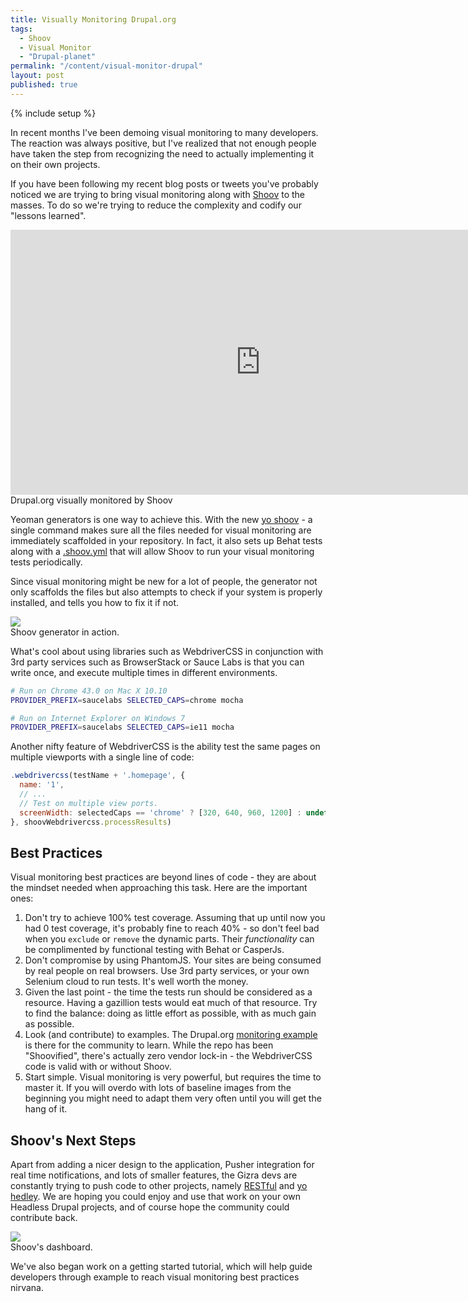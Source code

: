 ```yaml
---
title: Visually Monitoring Drupal.org
tags:
  - Shoov
  - Visual Monitor
  - "Drupal-planet"
permalink: "/content/visual-monitor-drupal"
layout: post
published: true
---
```



{% include setup %}

In recent months I've been demoing visual monitoring to many developers. The reaction was always positive, but I've realized that not enough people have taken the step from recognizing the need to actually implementing it on their own projects.

If you have been following my recent blog posts or tweets you've probably noticed we are trying to bring visual monitoring along with [Shoov](http://shoov.io) to the masses. To do so we're trying to reduce the complexity and codify our "lessons learned".


<div class="thumbnail">
  <iframe src="http://gfycat.com/ifr/FrailVioletEmperorpenguin" frameborder="0" scrolling="no" width="800" height="424" style="-webkit-backface-visibility: hidden;-webkit-transform: scale(1);" ></iframe>

  <div class="caption">Drupal.org visually monitored by Shoov</div>
</div>

Yeoman generators is one way to achieve this. With the new [yo shoov](https://www.npmjs.com/package/generator-shoov) - a single command makes sure all the files needed for visual monitoring are immediately scaffolded in your repository. In fact, it also sets up Behat tests along with a [.shoov.yml](https://github.com/Gizra/drupal.org-shoov/blob/master/.shoov.yml) that will allow Shoov to run your visual monitoring tests periodically.

Since visual monitoring might be new for a lot of people, the generator not only scaffolds the files but also attempts to check if your system is properly installed, and tells you how to fix it if not.

<div class="thumbnail">
  <img src="{{BASE_PATH}}/assets/images/posts/shoov-drupal/image1.jpg">
  <div class="caption">Shoov generator in action.</div>
</div>

<!-- more -->

What's cool about using libraries such as WebdriverCSS in conjunction with 3rd party services such as BrowserStack or Sauce Labs is that you can write once, and execute multiple times in different environments.

```bash
# Run on Chrome 43.0 on Mac X 10.10
PROVIDER_PREFIX=saucelabs SELECTED_CAPS=chrome mocha

# Run on Internet Explorer on Windows 7
PROVIDER_PREFIX=saucelabs SELECTED_CAPS=ie11 mocha
```

Another nifty feature of WebdriverCSS is the ability test the same pages on multiple viewports with a single line of code:

```javascript
.webdrivercss(testName + '.homepage', {
  name: '1',
  // ...
  // Test on multiple view ports.
  screenWidth: selectedCaps == 'chrome' ? [320, 640, 960, 1200] : undefined,
}, shoovWebdrivercss.processResults)
```

## Best Practices

Visual monitoring best practices are beyond lines of code - they are about the mindset needed when approaching this task. Here are the important ones:

1. Don't try to achieve 100% test coverage. Assuming that up until now you had 0 test coverage, it's probably fine to reach 40% - so don't feel bad when you `exclude` or `remove` the dynamic parts. Their _functionality_ can be complimented by functional testing with Behat or CasperJs.
1. Don't compromise by using PhantomJS. Your sites are being consumed by real people on real browsers. Use 3rd party services, or your own Selenium cloud to run tests. It's well worth the money.
1. Given the last point - the time the tests run should be considered as a resource. Having a gazillion tests would eat much of that resource. Try to find the balance: doing as little effort as possible, with as much gain as possible.
1. Look (and contribute) to examples. The Drupal.org [monitoring example](https://github.com/Gizra/drupal.org-shoov) is there for the community to learn. While the repo has been "Shoovified", there's actually zero vendor lock-in - the WebdriverCSS code is valid with or without Shoov.
1. Start simple. Visual monitoring is very powerful, but requires the time to master it. If you will overdo with lots of baseline images from the beginning you might need to adapt them very often until you will get the hang of it.

## Shoov's Next Steps

Apart from adding a nicer design to the application, Pusher integration for real time notifications, and lots of smaller features, the Gizra devs are constantly trying to push code to other projects, namely [RESTful](https://github.com/RESTful-Drupal/restful) and [yo hedley](https://github.com/Gizra/generator-hedley). We are hoping you could enjoy and use that work on your own Headless Drupal projects, and of course hope the community could contribute back.

<div class="thumbnail">
  <img src="{{BASE_PATH}}/assets/images/posts/shoov-drupal/image2.jpg">
  <div class="caption">Shoov's dashboard.</div>
</div>

We've also began work on a getting started tutorial, which will help guide developers through example to reach visual monitoring best practices nirvana.
